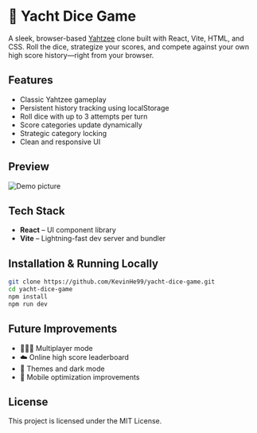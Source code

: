 # 🎲 Yacht Dice Game
A sleek, browser-based [Yahtzee](https://en.wikipedia.org/wiki/Yahtzee) 
clone built with React, Vite, HTML, and CSS. Roll the dice, strategize 
your scores, and compete against your own high score history—right from 
your browser.

## Features
- Classic Yahtzee gameplay
- Persistent history tracking using localStorage
- Roll dice with up to 3 attempts per turn
- Score categories update dynamically
- Strategic category locking
- Clean and responsive UI

## Preview 
![Demo picture](../assets/screenshot.png?raw=true)

## Tech Stack 
- **React** – UI component library
- **Vite** – Lightning-fast dev server and bundler

## Installation & Running Locally
```bash
git clone https://github.com/KevinHe99/yacht-dice-game.git
cd yacht-dice-game
npm install
npm run dev
```

## Future Improvements
- 🧑‍🤝‍🧑 Multiplayer mode
- ☁️ Online high score leaderboard
- 🎨 Themes and dark mode
- 📱 Mobile optimization improvements


## License
This project is licensed under the MIT License.